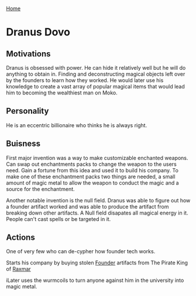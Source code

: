 [Home](../README.md)

# Dranus Dovo

## Motivations

Dranus is obsessed with power. He can hide it relatively well but he will do anything to obtain in. Finding and deconstructing magical objects left over by the founders to learn how they worked. He would later use his knowledge to create a vast array of popular magical items that would lead him to becoming the wealthiest man on Moko. 

## Personality

He is an eccentric billionaire who thinks he is always right.

## Buisness
First major invention was a way to make customizable enchanted weapons. Can swap out enchantments packs to change the weapon to the users need. Gain a fortune from this idea and used it to build his company. To make one of these enchantment packs two things are needed, a small amount of magic metal to allow the weapon to conduct the magic and a source for the enchantment.

Another notable invention is the null field. Dranus was able to figure out how a founder artifact worked and was able to produce the artifact from breaking down other artifacts. A Null field disapates all magical energy in it. People can't cast spells or be targeted in it.

## Actions

One of very few who can de-cypher how founder tech works.



Starts his company by buying stolen [Founder](../races/founders.md) artifacts from The Pirate King of [Raxmar](../moko/aethos/raxmar.md)

iLater uses the wurmcoils to turn anyone against him in the university into magic metal. 